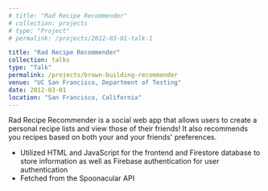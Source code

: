 ```yaml
---
# title: "Rad Recipe Recommender"
# collection: projects
# type: "Project"
# permalink: /projects/2012-03-01-talk-1

title: "Rad Recipe Recommender"
collection: talks
type: "Talk"
permalink: /projects/brown-building-recommender
venue: "UC San Francisco, Department of Testing"
date: 2012-03-01
location: "San Francisco, California"
---
```


Rad Recipe Recommender is a social web app that allows users to create a personal recipe lists and view those of their friends! It also recommends you recipes based on both your and your friends' preferences.

* Utilized HTML and JavaScript for the frontend and Firestore database to store information as well as Firebase authentication for user authentication
* Fetched from the Spoonacular API
